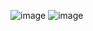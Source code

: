 ![image](https://github.com/karpo27/Exercism_JS/assets/54405665/7c369826-1565-4bb9-8552-69077817b3fe)
![image](https://github.com/karpo27/Exercism_JS/assets/54405665/0e32b4b8-f97b-411e-ab18-01873015e765)
